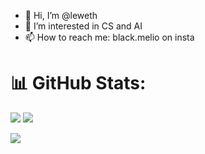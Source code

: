 - 👋 Hi, I’m @leweth
- 👀 I’m interested in CS and AI
- 📫 How to reach me: black.melio on insta

<!---
leweth/leweth is a ✨ special ✨ repository because its `README.md` (this file) appears on your GitHub profile.
You can click the Preview link to take a look at your changes.
--->

# 📊 GitHub Stats:
![](https://github-readme-stats.vercel.app/api/top-langs/?username=leweth&theme=darcula&hide_border=true&include_all_commits=false&count_private=false&layout=compact)
![](https://github-readme-streak-stats.herokuapp.com/?user=leweth&theme=darcula&hide_border=true)<br/>

[![](https://visitcount.itsvg.in/api?id=leweth&label=Profile%20Views&color=12&icon=5&pretty=true)](https://visitcount.itsvg.in)
